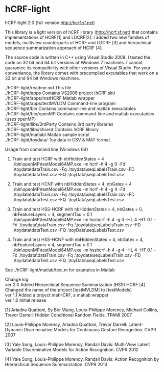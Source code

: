 # hCRF-light

hCRF-light 2.0 (full version http://hcrf.sf.net)

This library is a light version of hCRF library (http://hcrf.sf.net)
that contains implementations of HCRF[1] and LDCRF[2]. I added two 
new families of models, multiview counterparts of HCRF and LDCRF [3]
and hierarchical sequence summarization approach of HCRF [4].

The source code is written in C++ using Visual Studio 2008. I tested 
the code on 32 bit and 64 bit versions of Windows 7 machines. I cannot
guarantee its compatibility with other versions of Visual Studio. For 
your convenience, the library comes with precompiled excutables that
work on a 32 bit and 64 bit Windows machines. 

./hCRF-light/readme.md         This file  
./hCRF-light/apps              Contains VS2008 project (hCRF.sln)  
./hCRF-light/apps/matHCRF      Matlab wrapper  
./hCRF-light/apps/testMVLDM    Command-line program  
./hCRF-light/bin               Contains command-line and matlab executables  
./hCRF-light/bin/openMP        Contains command-line and matlab executables (uses openMP)  
./hCRF-light/libs/3rdParty     Contains 3rd party libraries  
./hCRF-light/libs/shared       Contains hCRF library  
./hCRF-light/matlab/           Matlab sample script  
./hCRF-light/toydata/          Toy data in CSV & MAT format  
                                

Usage from command line (Windows 64)  

1. Train and test HCRF with nbHiddenStates = 4  
.\bin\openMP\testModel64MP.exe -m hcrf -h 4 -g 0 -Fd .\toydata\dataTrain.csv -Fq .\toydata\seqLabelsTrain.csv -FD   .\toydata\dataTest.csv -FQ .\toyData\seqLabelsTest.csv  
  
2. Train and test HCNF with nbHiddenStates = 4, nbGates = 4  
.\bin\openMP\testModel64MP.exe -m hcrf -h 4 -g 4 -Fd .\toydata\dataTrain.csv -Fq .\toydata\seqLabelsTrain.csv -FD   .\toydata\dataTest.csv -FQ .\toyData\seqLabelsTest.csv  
  
3. Train and test HSS-HCRF with nbHiddenStates = 4, nbGates = 0, nbFeatureLayers = 4, segmentTau = 0.1  
.\bin\openMP\testModel64MP.exe -m hsshcrf -h 4 -g 0 -HL 4 -HT 0.1 -Fd .\toydata\dataTrain.csv -Fq .\toydata\seqLabelsTrain.csv -FD .\toydata\dataTest.csv -FQ .\toyData\seqLabelsTest.csv  
  
4. Train and test HSS-HCNF with nbHiddenStates = 4, nbGates = 4, nbFeatureLayers = 4, segmentTau = 0.1  
.\bin\openMP\testModel64MP.exe -m hsshcrf -h 4 -g 4 -HL 4 -HT 0.1 -Fd .\toydata\dataTrain.csv -Fq .\toydata\seqLabelsTrain.csv -FD .\toydata\dataTest.csv -FQ .\toyData\seqLabelsTest.csv  
  
See ./hCRF-light/matlab/test.m for examples in Matlab  
  
  
Change log  
ver 2.0 Added Hierarchical Sequence Summarization (HSS) HCRF [4]  
        Changed the name of the project [testMVLDM] to [testModels]  
ver 1.1 Added a project matHCRF, a matlab wrapper  
ver 1.0 Initial release  
  
[1] Ariadna Quattoni, Sy Bor Wang, Louis-Philippe Morency, Michael Collins, Trevor Darrell: Hidden Conditional Random Fields. TPAMI 2007  
  
[2] Louis-Philippe Morency, Ariadna Quattoni, Trevor Darrell: Latent-Dynamic Discriminative Models for Continuous Gesture Recognition. CVPR 2007  

[3] Yale Song, Louis-Philippe Morency, Randall Davis: Multi-View Latent Variable Discriminative Models for Action Recognition. CVPR 2012  

[4] Yale Song, Louis-Philippe Morency, Randall Davis: Action Recognition by Hierarchical Sequence Summarization. CVPR 2013  
